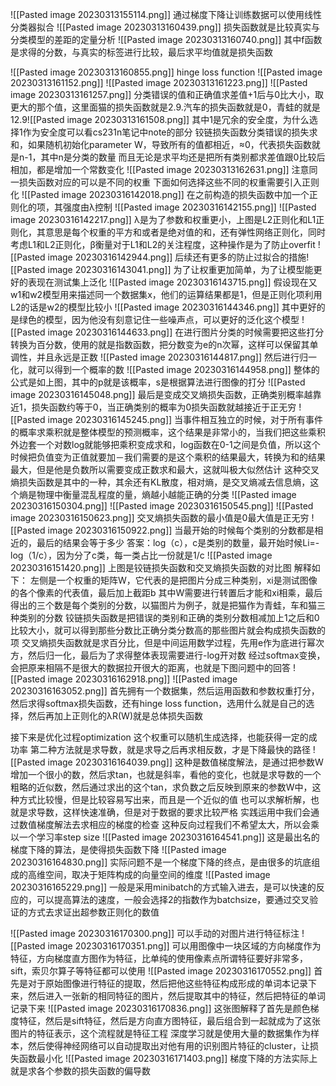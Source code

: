 ![[Pasted image 20230313155114.png]]
通过梯度下降让训练数据可以使用线性分类器拟合
![[Pasted image 20230313160439.png]]
损失函数就是比较真实与分类模型的差距的定量分析
![[Pasted image 20230313160740.png]]
其中f函数是求得的分数，与真实的标签进行比较，最后求平均值就是损失函数

![[Pasted image 20230313160855.png]]
hinge loss function
![[Pasted image 20230313161152.png]]
![[Pasted image 20230313161223.png]]
![[Pasted image 20230313161257.png]]
分类错误的值和正确值求差值+1后与0比大小，取更大的那个值，这里面猫的损失函数就是2.9.汽车的损失函数就是0，青蛙的就是12.9![[Pasted image 20230313161508.png]]
其中1是冗余的安全度，为什么选择1作为安全度可以看cs231n笔记中note的部分
铰链损失函数分类错误的损失求和，如果随机初始化parameter W，导致所有的值都相近，≈0，代表损失函数就是n-1，其中n是分类的数量
而且无论是求平均还是把所有类别都求差值跟0比较后相加，都是增加一个常数变化
![[Pasted image 20230313162631.png]]
注意同一损失函数对应的可以是不同的权重
下面如何选择这些不同的权重需要引入正则化
![[Pasted image 20230316142018.png]]
在之前构造的损失函数中加一个正则化的项，其强度由λ控制
![[Pasted image 20230316142155.png]]
![[Pasted image 20230316142217.png]]
λ是为了参数和权重更小，上图是L2正则化和L1正则化，其意思是每个权重的平方和或者是绝对值的和，还有弹性网络正则化，同时考虑L1和L2正则化，β衡量对于L1和L2的关注程度，这种操作是为了防止overfit
![[Pasted image 20230316142944.png]]
后续还有更多的防止过拟合的措施![[Pasted image 20230316143041.png]]
为了让权重更加简单，为了让模型能更好的表现在测试集上泛化
![[Pasted image 20230316143715.png]]
假设现在又w1和w2模型用来描述同一个数据集x，他们的运算结果都是1，但是正则化项利用L2的话是w2的模型比较小
![[Pasted image 20230316144346.png]]
其中更好的是绿色的模型，因为他没有刻意记住一些噪声点，可以更好的泛化这个模型
![[Pasted image 20230316144633.png]]
在进行图片分类的时候需要把这些打分转换为百分数，使用的就是指数函数，把分数变为e的n次幂，这样可以保留其单调性，并且永远是正数
![[Pasted image 20230316144817.png]]
然后进行归一化，就可以得到一个概率的数
![[Pasted image 20230316144958.png]]
整体的公式是如上图，其中的p就是该概率，s是根据算法进行图像的打分
![[Pasted image 20230316145048.png]]
最后是变成交叉熵损失函数，正确类别概率越靠近1，损失函数约等于0，当正确类别的概率为0损失函数就越接近于正无穷
![[Pasted image 20230316145245.png]]
当事件相互独立的时候，对于所有事件的概率求乘积就是整体模型的预测概率，这个结果是非常小的，当我们把这些乘积外边套一个对数log就能够把乘积变成求和，log函数在0-1之间是负值，所以这个时候把负值变为正值就要加－我们需要的是这个乘积的结果最大，转换为和的结果最大，但是他是负数所以需要变成正数求和最大，这就叫极大似然估计
这种交叉熵损失函数是其中的一种，其余还有KL散度，相对熵，是交叉熵减去信息熵，这个熵是物理中衡量混乱程度的量，熵越小越能正确的分类
![[Pasted image 20230316150304.png]]
![[Pasted image 20230316150545.png]]
![[Pasted image 20230316150623.png]]
交叉熵损失函数的最小值是0最大值是正无穷
![[Pasted image 20230316150922.png]]
当最开始的时候每个类别的分数都是相近的，最后的结果会等于多少
答案：log（c），c是类别的数量，最开始时候Li=-log（1/c），因为分了c类，每一类占比一份就是1/c
![[Pasted image 20230316151420.png]]
上图是铰链损失函数和交叉熵损失函数的对比图
解释如下：
左侧是一个权重的矩阵W，它代表的是把图片分成三种类别，xi是测试图像的各个像素的代表值，最后加上截距b
其中W需要进行转置后才能和xi相乘，最后得出的三个数是每个类别的分数，以猫图片为例子，就是把猫作为青蛙，车和猫三种类别的分数
铰链损失函数是把错误的类别和正确的类别分数相减加上1之后和0比较大小，就可以得到那些分数比正确分类分数高的那些图片就会构成损失函数的项
交叉熵损失函数就是求百分比，但是中间运用数学过程，先用e作为底进行幂次方，然后归一化，最后为了求得整体表现需要进行-log开对数
经过softmax变换，会把原来相隔不是很大的数据拉开很大的距离，也就是下图问题中的回答
![[Pasted image 20230316162918.png]]
![[Pasted image 20230316163052.png]]
首先拥有一个数据集，然后运用函数和参数权重打分，然后求得softmax损失函数，还有hinge loss function，选用什么就是自己的选择，然后再加上正则化的λR(W)就是总体损失函数

接下来是优化过程optimization
这个权重可以随机生成选择，也能获得一定的成功率
第二种方法就是求导数，就是求导之后再求相反数，才是下降最快的路径
![[Pasted image 20230316164039.png]]
这种是数值梯度解法，是通过把参数W增加一个很小的数，然后求tan，也就是斜率，看他的变化，也就是求导数的一个粗略的近似数，然后通过求出的这个tan，求负数之后反映到原来的参数W中，这种方式比较慢，但是比较容易写出来，而且是一个近似的值
也可以求解析解，也就是求导数，这样快速准确，但是对于数据的要求比较严格
实践运用中我们会通过数值梯度解法去求相应的梯度的检查
这种反向过程我们不希望太大，所以会乘以一个学习率step size
![[Pasted image 20230316164541.png]]
这是最出名的梯度下降的算法，是使得损失函数下降
![[Pasted image 20230316164830.png]]
实际问题不是一个梯度下降的终点，是由很多的坑底组成的高维空间，取决于矩阵构成的向量空间的维度
![[Pasted image 20230316165229.png]]
一般是采用minibatch的方式输入进去，是可以快速的反应的，可以提高算法的速度，一般会选择2的指数作为batchsize，要通过交叉验证的方式去求证出超参数正则化的数值 

![[Pasted image 20230316170300.png]]
可以手动的对图片进行特征标注
![[Pasted image 20230316170351.png]]
可以用图像中一块区域的方向梯度作为特征，方向梯度直方图作为特征，比单纯的使用像素点所谓特征要好非常多，sift，索贝尔算子等特征都可以使用
![[Pasted image 20230316170552.png]]
首先是对于原始图像进行特征的提取，然后把他这些特征构成形成的单词本记录下来，然后进入一张新的相同特征的图片，然后提取其中的特征，然后把特征的单词记录下来
![[Pasted image 20230316170836.png]]
这张图解释了首先是颜色梯度特征，然后是sift特征，然后是方向直方图特征，最后组合到一起就成为了这张图片的特征表示，这个流程就是特征工程
深度学习就是使用大量的数据集作为样本，然后使得神经网络可以自动提取出对他有用的识别图片特征的cluster，让损失函数最小化
![[Pasted image 20230316171403.png]]
梯度下降的方法实际上就是求各个参数的损失函数的偏导数